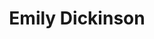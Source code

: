---
title: "Emily Dickinson"
hashtag: "emily-dickinson"
born-on: 1830-12-10
died-on: 1886-05-15
tags:
  - American
  - Poet
  - Human Being
  - dead at the moment
---
